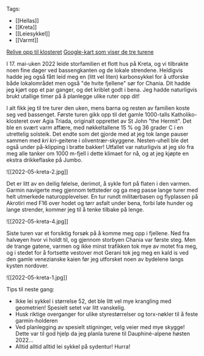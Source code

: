 Tags:
- [[Hellas]]
- [[Kreta]]
- [[Leiesykkel]]
- [[Varmt]]

[Relive opp til klosteret](https://www.relive.cc/view/vZqNxDVezGO)
[Google-kart som viser de tre turene](https://www.google.com/maps/d/u/0/viewer?hl=no&hl=no&mid=1tTC8AsMjR2_5RGtImJOzB2nJSBLTt_c&ll=35.54692283742569%2C24.09869599999999&z=13)

I 17. mai-uken 2022 leide storfamilien et flott hus på Kreta, og vi tilbrakte noen fine dager ved bassengkanten og de lokale strendene. Heldigvis hadde jeg også fått leid meg en (litt vel liten) karbonsykkel for å utforske både lokalområdet men også "de hvite fjellene" sør for Chania. Dit hadde jeg kjørt opp et par ganger, og det kriblet godt i bena. Jeg hadde naturligvis brukt utallige timer på å planlegge ulike ruter opp dit!

I alt fikk jeg til tre turer den uken, mens barna og resten av familien koste seg ved bassenget. Første turen gikk opp til det gamle 1000-talls Katholiko-klosteret over Agia Triada, originalt opprettet av  St John "the Hermit". Det ble en svært varm affære, med nøkkeltallene 15 % og 36 grader C i en utrettelig solsteik. Det endte som det gjorde med at jeg tok lange pauser sammen med *kri kri*-geitene i oliventrær-skyggene. Nesten-uhell ble det også under på-klipping i bratte bakker! Utfallet var naturligvis at jeg slo fra meg alle tanker om 1000 m-fjell i dette klimaet for nå, og at jeg kjøpte en ekstra drikkeflaske på Jumbo.

![[2022-05-kreta-2.jpg]]

Det er litt av en deilig følelse, derimot, å sykle fort på flaten i den varmen. Garmin navigerte meg gjennom tettsteder og ga meg passe lange turer med helt utmerkede naturopplevelser. En tur rundt militærbasen og flyplassen på Akrotiri med F16 over hodet og tørr asfalt under bena, forbi late hunder og lange strender, kommer jeg til å tenke tilbake på lenge. 

![[2022-05-kreta-4.jpg]]

Siste turen var et forsiktig forsøk på å komme meg opp i fjellene. Ned fra halvøyen hvor vi holdt til, og gjennom storbyen Chania var første steg. Men de trange gatene, varmen og ikke minst trafikken tok mye av motet fra meg, og i stedet for å fortsette vestover mot Gerani tok jeg meg en kald is ved den gamle venezianske kaien før jeg utforsket noen av bydelene langs kysten nordover. 

![[2022-05-kreta-1.jpg]]

Tips til neste gang:
- Ikke lei sykkel i størrelse 52, det ble litt vel mye krangling med geometrien! Spesielt setet var litt vanskelig.
- Husk riktige overganger for ulike styrestørrelser og torx-nøkler til å feste garmin-holderen
- Ved planlegging av spesielt stigninger, velg veier med mye skygge! Dette var til god hjelp da jeg planla turene til Dauphiné-alpene høsten 2022... 
- Alltid alltid alltid lei sykkel på sydentur! Hurra!